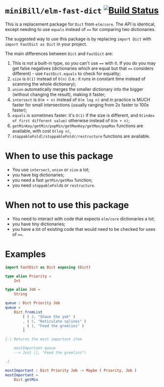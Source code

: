 # `miniBill/elm-fast-dict` [![Build Status](https://github.com/miniBill/elm-fast-dict/workflows/CI/badge.svg)](https://github.com/miniBill/elm-fast-dict/actions?query=branch%3Amain)

This is a replacement package for `Dict` from `elm/core`. The API is identical, except needing to use `equals` instead of `==` for comparing two dictionaries.

The suggested way to use this package is by replacing `import Dict` with `import FastDict as Dict` in your project.

The main differences between `Dict` and `FastDict` are:

1. This is not a built-in type, so you can't use `==` with it. If you do you may get false negatives (dictionaries which are equal but that `==` considers different) - use `FastDict.equals` to check for equality;
2. `size` is `O(1)` instead of `O(n)` (i.e.: it runs in constant time instead of scanning the whole dictionary);
3. `union` automatically merges the smaller dictionary into the bigger (without changing the result), making it faster;
4. `intersect` is `O(m + n)` instead of `O(m log n)` and in practice is MUCH faster for small intersections (usually ranging from 2x faster to 100x faster);
5. `equals` is sometimes faster: it's `O(1)` if the size is different, and `O(index of first different value)` otherwise instead of `O(m + n)`;
6. `getMinKey/getMin/popMin/getMaxKey/getMax/popMax` functions are available, with cost `O(log n)`,
7. `stoppableFoldl/stoppableFoldr/restructure` functions are available.

# When to use this package

- You use `intersect`, `union` or `size` a lot;
- you have big dictionaries;
- you need a fast `getMin/getMax` function;
- you need `stoppableFold`s or `restructure`.

# When not to use this package

- You need to interact with code that expects `elm/core` dictionaries a lot;
- you have tiny dictionaries;
- you have a lot of existing code that would need to be checked for uses of `==`.

# Examples

```elm
import FastDict as Dict exposing (Dict)

type alias Priority =
    Int

type alias Job =
    String

queue : Dict Priority Job
queue =
    Dict.fromList
        [ ( 3, "Shave the yak" )
        , ( 5, "Reticulate splines" )
        , ( 1, "Feed the gremlins" )
        ]

{-| Returns the most important item

    mostImportant queue
    --> Just (1, "Feed the gremlins")

-}

mostImportant : Dict Priority Job -> Maybe ( Priority, Job )
mostImportant =
    Dict.getMin
```
